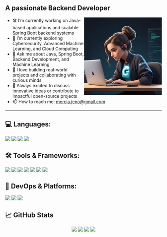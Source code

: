 ## A passionate Backend Developer

<img align="right" src="hacker1.jpg" alt="Female Coder" width="250"/>

- 🛠️ I’m currently working on Java-based applications and scalable Spring Boot backend systems
- 🌱 I’m currently exploring Cybersecurity, Advanced Machine Learning, and Cloud Computing
- 💬 Ask me about Java, Spring Boot, Backend Development, and Machine Learning
- 🤝 I love building real-world projects and collaborating with curious minds  
- 🚀 Always excited to discuss innovative ideas or contribute to impactful open-source projects  
- 📫 How to reach me: [mercia.jeno@gmail.com](mailto:mercia.jeno@gmail.com)


---

## 💻 Languages:
<p align="left">
  <img src="https://img.shields.io/badge/C++-00599C?style=for-the-badge&logo=cplusplus&logoColor=white"/>
  <img src="https://img.shields.io/badge/Java-ED8B00?style=for-the-badge&logo=java&logoColor=white"/>
  <img src="https://img.shields.io/badge/Python-3776AB?style=for-the-badge&logo=python&logoColor=white"/>
  <img src="https://img.shields.io/badge/JavaScript-F7DF1E?style=for-the-badge&logo=javascript&logoColor=black"/>
</p>

## 🛠️ Tools & Frameworks:
<p align="left">
  <img src="https://img.shields.io/badge/Spring%20Boot-6DB33F?style=for-the-badge&logo=springboot&logoColor=white"/>
  <img src="https://img.shields.io/badge/Flask-000000?style=for-the-badge&logo=flask&logoColor=white"/>
  <img src="https://img.shields.io/badge/Node.js-339933?style=for-the-badge&logo=nodedotjs&logoColor=white"/>
  <img src="https://img.shields.io/badge/Express.js-000000?style=for-the-badge&logo=express&logoColor=white"/>
  <img src="https://img.shields.io/badge/React-61DAFB?style=for-the-badge&logo=react&logoColor=black"/>
  <img src="https://img.shields.io/badge/MongoDB-47A248?style=for-the-badge&logo=mongodb&logoColor=white"/>
  <img src="https://img.shields.io/badge/MySQL-4479A1?style=for-the-badge&logo=mysql&logoColor=white"/>
</p>

## 🔧 DevOps & Platforms:
<p align="left">
  <img src="https://img.shields.io/badge/Postman-FF6C37?style=for-the-badge&logo=postman&logoColor=white"/>
  <img src="https://img.shields.io/badge/Git-F05032?style=for-the-badge&logo=git&logoColor=white"/>
  <img src="https://img.shields.io/badge/GitHub-181717?style=for-the-badge&logo=github&logoColor=white"/>
</p>

## 📈 GitHub Stats

<p align="center">
  <img src="https://github-readme-stats.vercel.app/api?username=merciajeno&show_icons=true&theme=github_dark&hide_title=true" />
  <img src="https://github-readme-stats.vercel.app/api/top-langs/?username=merciajeno&layout=compact&theme=github_dark" />
  <img src="https://streak-stats.demolab.com/?user=merciajeno&theme=dark&hide_border=true" />
  <img src="https://github-readme-activity-graph.vercel.app/graph?username=merciajeno&bg_color=1e1e1e&color=9e4c98&line=5BC0BE&point=FFFFFF&area=true&hide_border=true" />
</p>

